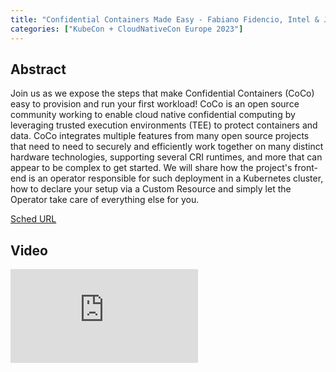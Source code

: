 ```yaml
---
title: "Confidential Containers Made Easy - Fabiano Fidencio, Intel & Jens Freimann, Red Hat"
categories: ["KubeCon + CloudNativeCon Europe 2023"]
---
```


## Abstract

Join us as we expose the steps that make Confidential Containers (CoCo) easy to provision and run your first workload! CoCo is an open source community working to enable cloud native confidential computing by leveraging trusted execution environments (TEE) to protect containers and data. CoCo integrates multiple features from many open source projects that need to need to securely and efficiently work together on many distinct hardware technologies, supporting several CRI runtimes, and more that can appear to be complex to get started. We will share how the project's front-end is an operator responsible for such deployment in a Kubernetes cluster, how to declare your setup via a Custom Resource and simply let the Operator take care of everything else for you.

[Sched URL](https://kccnceu2023.sched.com/event/b8fe5b50c44de4527667adc487ff0ed4)

## Video

<iframe src="https://www.youtube.com/embed/JpeWBKsAlI4" frameborder="0" allow="accelerometer; autoplay; encrypted-media; gyroscope; picture-in-picture" allowfullscreen></iframe>
